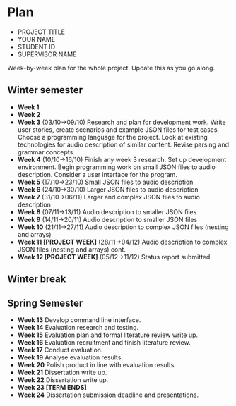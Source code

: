 # Plan

* PROJECT TITLE
* YOUR NAME
* STUDENT ID
* SUPERVISOR NAME

Week-by-week plan for the whole project. Update this as you go along.

## Winter semester

* **Week 1**
* **Week 2**
* **Week 3** (03/10->09/10) Research and plan for development work. Write user stories, create scenarios and example JSON files for test cases. Choose a programming language for the project. Look at existing technologies for audio description of similar content. Revise parsing and grammar concepts.
* **Week 4** (10/10->16/10) Finish any week 3 research. Set up development environment. Begin programming work on small JSON files to audio description. Consider a user interface for the program.
* **Week 5** (17/10->23/10) Small JSON files to audio description
* **Week 6** (24/10->30/10) Larger JSON files to audio description
* **Week 7** (31/10->06/11) Larger and complex JSON files to audio description
* **Week 8** (07/11->13/11) Audio description to smaller JSON files
* **Week 9** (14/11->20/11) Audio description to smaller JSON files
* **Week 10** (21/11->27/11) Audio description to complex JSON files (nesting and arrays)
* **Week 11 [PROJECT WEEK]** (28/11->04/12) Audio description to complex JSON files (nesting and arrays) cont.
* **Week 12 [PROJECT WEEK]** (05/12->11/12) Status report submitted.

## Winter break

## Spring Semester

* **Week 13** Develop command line interface.
* **Week 14** Evaluation research and testing.
* **Week 15** Evaluation plan and formal literature review write up.
* **Week 16** Evaluation recruitment and finish literature review.
* **Week 17** Conduct evaluation.
* **Week 19** Analyse evaluation results.
* **Week 20** Polish product in line with evaluation results.
* **Week 21** Dissertation write up.
* **Week 22** Dissertation write up.
* **Week 23 [TERM ENDS]**
* **Week 24** Dissertation submission deadline and presentations.

